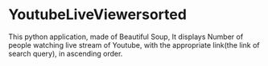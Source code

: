 # YoutubeLiveViewersorted
This python application, made of Beautiful Soup, It displays Number of people watching live stream of Youtube, with the appropriate link(the link of search query), in ascending order.  



